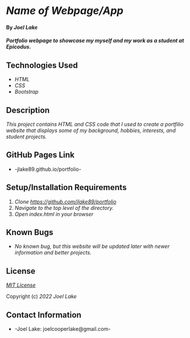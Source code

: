 # _Name of Webpage/App_

#### By _**Joel Lake**_

#### _Portfolio webpage to showcase my myself and my work as a student at Epicodus._

## Technologies Used

* _HTML_
* _CSS_
* _Bootstrap_


## Description

_This project contains HTML and CSS code that I used to create a portfilio website that displays some of my background, hobbies, interests, and student projects._

## GitHub Pages Link

* -jlake89.github.io/portfolio-

## Setup/Installation Requirements

1. _Clone https://github.com/jlake89/portfolio_
2. _Navigate to the top level of the directory._
3. _Open index.html in your browser_

## Known Bugs

* _No known bug, but this website will be updated later with newer information and better projects._

## License

_[MIT License](/LICENSE.txt)_

Copyright (c) _2022_ _Joel Lake_

## Contact Information

* -Joel Lake: joelcooperlake@gmail.com-